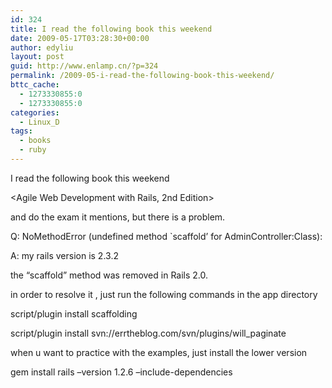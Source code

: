 ```yaml
---
id: 324
title: I read the following book this weekend
date: 2009-05-17T03:28:30+00:00
author: edyliu
layout: post
guid: http://www.enlamp.cn/?p=324
permalink: /2009-05-i-read-the-following-book-this-weekend/
bttc_cache:
  - 1273330855:0
  - 1273330855:0
categories:
  - Linux_D
tags:
  - books
  - ruby
---
```

I read the following book this weekend
  
<Agile Web Development with Rails, 2nd Edition>
  
and do the exam it mentions, but there is a problem.

Q: NoMethodError (undefined method \`scaffold&#8217; for AdminController:Class):
  
A: my rails version is 2.3.2
  
the &#8220;scaffold&#8221; method was removed in Rails 2.0.
  
in order to resolve it , just run the following commands in the app directory
  
script/plugin install scaffolding
  
script/plugin install svn://errtheblog.com/svn/plugins/will_paginate

when u want to practice with the examples, just install the lower version
   
gem install rails &#8211;version 1.2.6 &#8211;include-dependencies